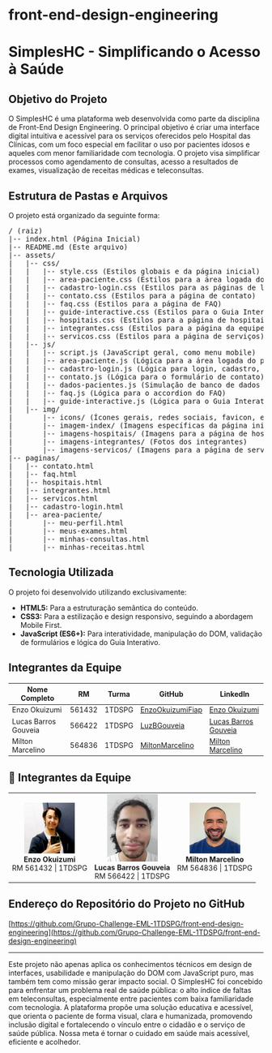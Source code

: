 # front-end-design-engineering

# SimplesHC - Simplificando o Acesso à Saúde

## Objetivo do Projeto

O SimplesHC é uma plataforma web desenvolvida como parte da disciplina de Front-End Design Engineering. O principal objetivo é criar uma interface digital intuitiva e acessível para os serviços oferecidos pelo Hospital das Clínicas, com um foco especial em facilitar o uso por pacientes idosos e aqueles com menor familiaridade com tecnologia. O projeto visa simplificar processos como agendamento de consultas, acesso a resultados de exames, visualização de receitas médicas e teleconsultas.

## Estrutura de Pastas e Arquivos

O projeto está organizado da seguinte forma:

<pre>
/ (raiz)
|-- index.html (Página Inicial)
|-- README.md (Este arquivo)
|-- assets/
|   |-- css/
|   |   |-- style.css (Estilos globais e da página inicial)
|   |   |-- area-paciente.css (Estilos para a área logada do paciente)
|   |   |-- cadastro-login.css (Estilos para as páginas de login e cadastro)
|   |   |-- contato.css (Estilos para a página de contato)
|   |   |-- faq.css (Estilos para a página de FAQ)
|   |   |-- guide-interactive.css (Estilos para o Guia Interativo)
|   |   |-- hospitais.css (Estilos para a página de hospitais/unidades)
|   |   |-- integrantes.css (Estilos para a página da equipe)
|   |   |-- servicos.css (Estilos para a página de serviços)
|   |-- js/
|   |   |-- script.js (JavaScript geral, como menu mobile)
|   |   |-- area-paciente.js (Lógica para a área logada do paciente)
|   |   |-- cadastro-login.js (Lógica para login, cadastro, esqueci senha)
|   |   |-- contato.js (Lógica para o formulário de contato)
|   |   |-- dados-pacientes.js (Simulação de banco de dados de pacientes)
|   |   |-- faq.js (Lógica para o accordion do FAQ)
|   |   |-- guide-interactive.js (Lógica para o Guia Interativo)
|   |-- img/
|       |-- icons/ (Ícones gerais, redes sociais, favicon, etc.)
|       |-- imagem-index/ (Imagens específicas da página inicial)
|       |-- imagens-hospitais/ (Imagens para a página de hospitais)
|       |-- imagens-integrantes/ (Fotos dos integrantes)
|       |-- imagens-servicos/ (Imagens para a página de serviços)
|-- paginas/
|   |-- contato.html
|   |-- faq.html
|   |-- hospitais.html
|   |-- integrantes.html
|   |-- servicos.html
|   |-- cadastro-login.html
|   |-- area-paciente/
|       |-- meu-perfil.html
|       |-- meus-exames.html
|       |-- minhas-consultas.html
|       |-- minhas-receitas.html
</pre>

## Tecnologia Utilizada

O projeto foi desenvolvido utilizando exclusivamente:

* **HTML5:** Para a estruturação semântica do conteúdo.
* **CSS3:** Para a estilização e design responsivo, seguindo a abordagem Mobile First.
* **JavaScript (ES6+):** Para interatividade, manipulação do DOM, validação de formulários e lógica do Guia Interativo.

## Integrantes da Equipe

| Nome Completo         | RM     | Turma   | GitHub                                      | LinkedIn                                                       |
| --------------------- | ------ | ------- | ------------------------------------------- | -------------------------------------------------------------- |
| Enzo Okuizumi         | 561432 | 1TDSPG  | [EnzoOkuizumiFiap](https://github.com/EnzoOkuizumiFiap) | [Enzo Okuizumi](https://www.linkedin.com/in/enzo-okuizumi-b60292256/) |
| Lucas Barros Gouveia  | 566422 | 1TDSPG  | [LuzBGouveia](https://github.com/LuzBGouveia)       | [Lucas Barros Gouveia](https://www.linkedin.com/in/luz-barros-gouveia-09b147355/) |
| Milton Marcelino      | 564836 | 1TDSPG  | [MiltonMarcelino](https://github.com/MiltonMarcelino) | [Milton Marcelino](http://linkedin.com/in/milton-marcelino-250298142) |

## 👥 Integrantes da Equipe

<table>
  <tr>
    <td align="center">
      <img src="assets/img/imagens-integrantes/foto-enzo.jpeg" width="100px" alt="Foto de Enzo"/><br/>
      <strong>Enzo Okuizumi</strong><br/>
      RM 561432 | 1TDSPG
    </td>
    <td align="center">
      <img src="assets/img/imagens-integrantes/foto-lucas.jpg" width="100px" alt="Foto de Lucas"/><br/>
      <strong>Lucas Barros Gouveia</strong><br/>
      RM 566422 | 1TDSPG
    </td>
    <td align="center">
      <img src="assets/img/imagens-integrantes/foto-milton.jpeg" width="100px" alt="Foto de Milton"/><br/>
      <strong>Milton Marcelino</strong><br/>
      RM 564836 | 1TDSPG
    </td>
  </tr>
</table>


## Endereço do Repositório do Projeto no GitHub

[https://github.com/Grupo-Challenge-EML-1TDSPG/front-end-design-engineering](https://github.com/Grupo-Challenge-EML-1TDSPG/front-end-design-engineering)

---

Este projeto não apenas aplica os conhecimentos técnicos em design de interfaces, usabilidade e manipulação do DOM com JavaScript puro, mas também tem como missão gerar impacto social. O SimplesHC foi concebido para enfrentar um problema real de saúde pública: o alto índice de faltas em teleconsultas, especialmente entre pacientes com baixa familiaridade com tecnologia. A plataforma propõe uma solução educativa e acessível, que orienta o paciente de forma visual, clara e humanizada, promovendo inclusão digital e fortalecendo o vínculo entre o cidadão e o serviço de saúde pública. Nossa meta é tornar o cuidado em saúde mais acessível, eficiente e acolhedor.

